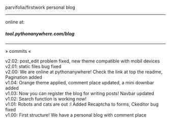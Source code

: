 parvifolia/firstwork
personal blog
<hr>
online at:

<h5>tool.pythonanywhere.com/blog</h5>
<hr>


» commits «

v2.02: post_edit problem fixed, new theme compatible with mobil devices<br>
v2.01: static files bug fixed <br>
v2.00: We are online at pythonanywhere! Check the link at top the readme, Pagination added <br>
v1.04: Orange theme applied, comment place updated, a mini downbar added <br>
v1.03: Now you can register the blog for writing posts! Navbar updated <br>
v1.02: Search function is working now! <br>
v1.01: Robots and cats are out :l Added Recaptcha to forms, Ckeditor bug fixed <br>
v1.00: First structure! We have a personal blog with comment place
